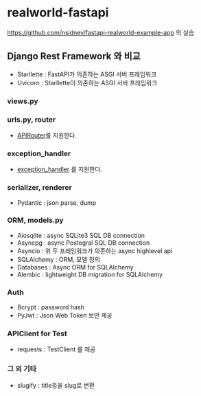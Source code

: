 # realworld-fastapi
https://github.com/nsidnev/fastapi-realworld-example-app 의 실습

## Django Rest Framework 와 비교
- Starllette : FastAPI가 의존하는 ASGI 서버 프레임워크
- Uvicorn : Starllette이 의존하는 ASGI 서버 프레임워크

### views.py

### urls.py, router
- [APIRouter](https://fastapi.tiangolo.com/ko/tutorial/bigger-applications/?h=+include#include-an-apirouter-in-another)를 지원한다.

### exception_handler
- [exception_handler](https://fastapi.tiangolo.com/ko/tutorial/handling-errors/) 를 지원한다.

### serializer, renderer
- Pydantic : json parse, dump 

### ORM, models.py
- Aiosqlite : async SQLite3 SQL DB connection
- Asyncpg : async Postegral SQL DB connection
- Asyncio : 위 두 프레임워크가 의존하는 async highlevel api
- SQLAlchemy : ORM, 모델 정의
- Databases : Async ORM for SQLAlchemy
- Alembic : lightweight DB migration for SQLAlchemy

### Auth
- Bcrypt : password hash
- PyJwt : Json Web Token 보안 제공

### APIClient for Test
- requests : TestClient 를 제공

### 그 외 기타
- slugify : title등을 slug로 변환

